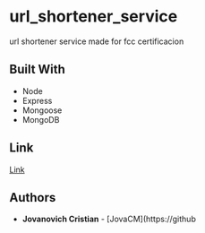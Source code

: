 # url_shortener_service

url shortener service made for fcc certificacion

## Built With

- Node
- Express
- Mongoose
- MongoDB

## Link

[Link](https://cristianjova-request-header-parser-microservice.glitch.me/)

## Authors

- **Jovanovich Cristian** - [JovaCM](https://github
